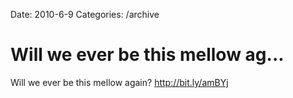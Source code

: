 Date: 2010-6-9
Categories: /archive

# Will we ever be this mellow ag...

Will we ever be this mellow again? <a href="http://bit.ly/amBYj" rel="nofollow">http://bit.ly/amBYj</a>
